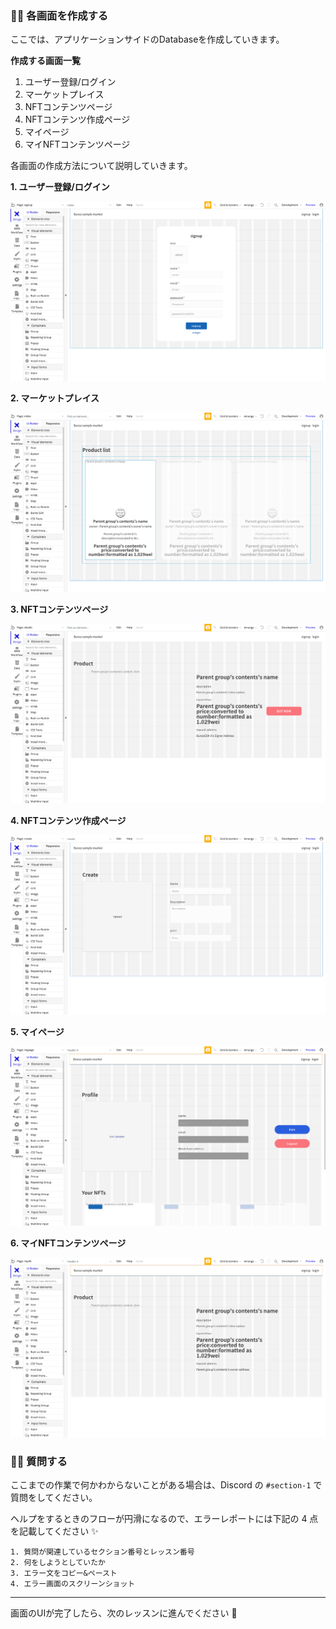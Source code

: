 ### 👩‍💻 各画面を作成する

ここでは、アプリケーションサイドのDatabaseを作成していきます。

**作成する画面一覧**

1.  ユーザー登録/ログイン
2.  マーケットプレイス
3.  NFTコンテンツページ
4.  NFTコンテンツ作成ページ
5.  マイページ
6.  マイNFTコンテンツページ

各画面の作成方法について説明していきます。

**1\. ユーザー登録/ログイン** 

![](/public/images/99-NFT-MarketPlace/section-1/1_3_1.png)

**2\. マーケットプレイス** 

![](/public/images/99-NFT-MarketPlace/section-1/1_3_2.png)

**3\. NFTコンテンツページ** 

![](/public/images/99-NFT-MarketPlace/section-1/1_3_3.png)

**4\. NFTコンテンツ作成ページ** 

![](/public/images/99-NFT-MarketPlace/section-1/1_3_4.png)

**5\. マイページ** 

![](/public/images/99-NFT-MarketPlace/section-1/1_3_5.png)

**6\. マイNFTコンテンツページ** 

![](/public/images/99-NFT-MarketPlace/section-1/1_3_6.png)

### 🙋‍♂️ 質問する

ここまでの作業で何かわからないことがある場合は、Discord の `#section-1` で質問をしてください。

ヘルプをするときのフローが円滑になるので、エラーレポートには下記の 4 点を記載してください ✨

    1. 質問が関連しているセクション番号とレッスン番号
    2. 何をしようとしていたか
    3. エラー文をコピー&ペースト
    4. エラー画面のスクリーンショット
    

* * *

画面のUIが完了したら、次のレッスンに進んでください 🎉
